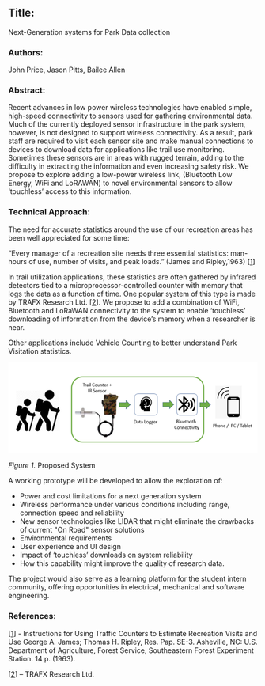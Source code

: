 ## Title: 
Next-Generation systems for Park Data collection

### Authors: 
John Price, Jason Pitts, Bailee Allen

### Abstract: 

Recent advances in low power wireless technologies have enabled simple, high-speed connectivity to sensors used for gathering environmental data. Much of the currently deployed sensor infrastructure in the park system, however, is not designed to support wireless connectivity. As a result, park staff are required to visit each sensor site and make manual connections to devices to download data for applications like trail use monitoring. Sometimes these sensors are in areas with rugged terrain, adding to the difficulty in extracting the information and even increasing safety risk. We propose to explore adding a low-power wireless link, (Bluetooth Low Energy, WiFi and LoRAWAN) to novel environmental sensors to allow ‘touchless’ access to this information. 

### Technical Approach: 
The need for accurate statistics around the use of our recreation areas has been well appreciated for some time:

“Every manager of a recreation site needs three essential statistics: man-hours of use, number of visits, and peak loads.” (James and Ripley,1963) [[1](https://github.com/digamesystems/LIDAR/blob/main/docs/Reference/rp_se003.pdf)]

In trail utilization applications, these statistics are often gathered by infrared detectors tied to a microprocessor-controlled counter with memory that logs the data as a function of time. One popular system of this type is made by TRAFX Research Ltd. [[2](https://www.trafx.net/about)]. We propose to add a combination of WiFi, Bluetooth and LoRaWAN connectivity to the system to enable ‘touchless’ downloading of information from the device’s memory when a researcher is near. 
 
Other applications include Vehicle Counting to better understand Park Visitation statistics.

![System Schematic](Picture1.png)

*Figure 1.* Proposed System


A working prototype will be developed to allow the exploration of: 
- Power and cost limitations for a next generation system
- Wireless performance under various conditions including range, connection speed and reliability
- New sensor technologies like LIDAR that might eliminate the drawbacks of current "On Road" sensor solutions
- Environmental requirements 
- User experience and UI design 
- Impact of ‘touchless’ downloads on system reliability
- How this capability might improve the quality of research data.
  
The project would also serve as a learning platform for the student intern community, offering opportunities in electrical, mechanical and software engineering.

### References: 
[[1](https://github.com/digamesystems/LIDAR/blob/main/docs/Reference/rp_se003.pdf)] - Instructions for Using Traffic Counters to Estimate Recreation Visits and Use George A. James; Thomas H. Ripley, Res. Pap. SE-3. Asheville, NC: U.S. Department of Agriculture, Forest Service, Southeastern Forest Experiment Station. 14 p. (1963).

[[2](https://www.trafx.net/about)] – TRAFX Research Ltd. 
